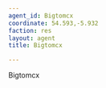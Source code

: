 ```yaml
---
agent_id: Bigtomcx
coordinate: 54.593,-5.932
faction: res
layout: agent
title: Bigtomcx

---
```


Bigtomcx